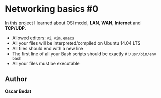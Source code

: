 # Networking basics #0

In this project I learned about OSI model, **LAN**, **WAN**, **Internet** and **TCP/UDP**.

* Allowed editors: ```vi```, ```vim```, ```emacs```
* All your files will be interpreted/compiled on Ubuntu 14.04 LTS
* All files should end with a new line
* The first line of all your Bash scripts should be exactly ```#!/usr/bin/env bash```
* All your files must be executable




## Author
**Oscar Bedat**
